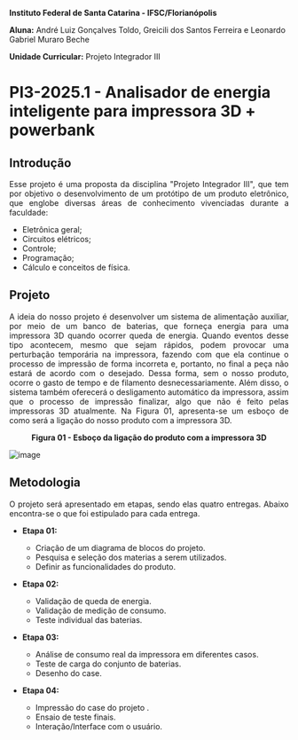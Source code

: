 **Instituto Federal de Santa Catarina - IFSC/Florianópolis**

**Aluna:** André Luiz Gonçalves Toldo, Greicili dos Santos Ferreira e Leonardo Gabriel Muraro Beche

**Unidade Curricular:** Projeto Integrador III

# PI3-2025.1 - Analisador de energia inteligente para impressora 3D + powerbank

## **Introdução**
<p align="justify"> Esse projeto é uma proposta da disciplina "Projeto Integrador III", que tem por objetivo o desenvolvimento de um protótipo de um produto eletrônico, que englobe diversas áreas de conhecimento vivenciadas durante a faculdade:</p>

- Eletrônica geral;
- Circuitos elétricos;
- Controle;
- Programação;
- Cálculo e conceitos de física.
  
 ## **Projeto**
<p align="justify"> A ideia do nosso projeto é desenvolver um sistema de alimentação auxiliar, por meio de um banco de baterias, que forneça energia para uma impressora 3D quando ocorrer queda de energia. Quando eventos desse tipo acontecem, mesmo que sejam rápidos, podem provocar uma perturbação temporária na impressora, fazendo com que ela continue o processo de impressão de forma incorreta e, portanto, no final a peça não estará de acordo com o desejado. Dessa forma, sem o nosso produto, ocorre o gasto de tempo e de filamento desnecessariamente. Além disso, o sistema também oferecerá o desligamento automático da impressora, assim que o processo de impressão finalizar, algo que não é feito pelas impressoras 3D atualmente. Na Figura 01, apresenta-se um esboço de como será a ligação do nosso produto com a impressora 3D.<p/>
<p align="center"><b>Figura 01 - Esboço da ligação do produto com a impressora 3D</b></p>

![image](https://github.com/user-attachments/assets/f9519caa-b280-482d-ad2e-3e0300c46b24)

## **Metodologia**
<p align="justify"> O projeto será apresentado em etapas, sendo elas quatro entregas. Abaixo encontra-se o que foi estipulado para cada entrega.</p>

- **Etapa 01:**
  - Criação de um diagrama de blocos do projeto.
  - Pesquisa e seleção dos materias a serem utilizados.
  - Definir as funcionalidades do produto.
  
- **Etapa 02:**
  - Validação de queda de energia.
  - Validação de medição de consumo.
  - Teste individual das baterias.
  
- **Etapa 03:**
  - Análise de consumo real da impressora em diferentes casos.
  - Teste de carga do conjunto de baterias.
  - Desenho do case.
   
- **Etapa 04:**
  - Impressão do case do projeto .
  - Ensaio de teste finais.
  - Interação/Interface com o usuário.  
